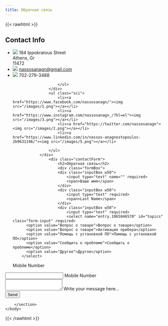 ```yaml
---
title: Обратная связь
---
```


{{< rawhtml >}}<!doctype html>
<html>
    <head>
    <meta charset="utf-8">
    <meta name="viewport" content="width=device-width, initial-scale=1.0">
    <title> Contact Us - Responsive Page Design</title>
    <link rel="shortcut icon" type="image/jpg" href="/images/news2.png"/>
    <style>
        @import url('https://fonts.googleapis.com/css2?family=Poppins:wght@200&display=swap');
        @import url('https://fonts.googleapis.com/css2?family=Poppins:wght@300&display=swap');
        @import url('https://fonts.googleapis.com/css2?family=Poppins:wght@400&display=swap');
        @import url('https://fonts.googleapis.com/css2?family=Poppins:wght@500&display=swap');
        @import url('https://fonts.googleapis.com/css2?family=Poppins:wght@600&display=swap');
        @import url('https://fonts.googleapis.com/css2?family=Poppins:wght@700&display=swap');
        @import url('https://fonts.googleapis.com/css2?family=Poppins:wght@800&display=swap');
        @import url('https://fonts.googleapis.com/css2?family=Poppins:wght@900&display=swap');
    </style>
    <link rel="stylesheet" href="/style.css">
    </head>
    <body>
        <section>
            <div class="container">
                <div class="contactInfo"> 
                    <div>
                        <h2>Contact Info</h2>
                        <ul class="info">
                            <li>
                                <span><img src="/images/location.png"></span>
                                <span>184 Ippokratous Street<br>
                                    Athens, Gr<br>
                                    11472</span>
                                </span>
                            </li>
                            <li>
                                <span><img src="/images/mail.png"></span>
                                <!-- <span>nassosanagn@gmail.com</span> -->
                                <span><a href = "mailto: nassosanagn@gmail.com">nassosanagn@gmail.com</a></span>
                            </li>
                            <li>
                                <span><img src="/images/call.png"></span>
                                <span>702-279-3488</span>
                            </li>

                        </ul>
                    </div>
                    <ul class="sci">
                        <li><a href="https://www.facebook.com/nassosanagn/"><img src="/images/1.png"></a></li>
                        <li><a href="https://www.instagram.com/nassosanagn_/?hl=el"><img src="/images/3.png"></a></li>
                        <li><a href="https://twitter.com/nassosanagn"><img src="/images/2.png"></a></li>
                        <li><a href="https://www.linkedin.com/in/nassos-anagnostopoulos-2b9631196/"><img src="/images/5.png"></a></li>
                        
                    </ul>
                </div>
                    <div class="contactForm">
                        <h2>Обратная связь</h2>
                        <div class="formBox">
                        <div class="inputBox w50">
                            <input type="text" name="" required>
                            <span>Ваше имя</span>
                        </div>
                        <div class="inputBox w50">
                            <input type="text" required>
                            <span>Last Name</span>
                        </div>
                        <div class="inputBox w50">
                            <input type="text" required>
                            <select name="entry.1065046570" id="topics" class="form-input" required>
          <option value="Вопрос о товаре">Вопрос о товаре</option>
          <option value="Вопрос о товаре">Активация прибора</option>
          <option value="Помощь с установкой ПО">Помощь с установкой ПО</option>
          <option value="Сообщить о проблеме">Сообщить о проблеме</option>
          <option value="Другое">Другое</option>
        </select>
<span>Mobile Number</span>
                        </div>
                        <div class="inputBox w50">
                            <input type="text" required>
                            <span>Mobile Number</span>
                        </div>
                        <div class="inputBox w100">
                            <textarea required></textarea>
                            <span>Write your message here...</span>
                        </div>
                        <div class="inputBox w100">
                            <input type="submit" value="Send">
                        </div>
                    </div>
                </div>
                    
                    
             
        </section>
    </body>
</html>{{< /rawhtml >}}
